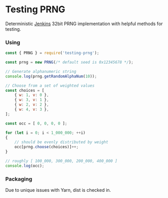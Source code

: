 Testing PRNG
============

Deterministic [Jenkins](http://burtleburtle.net/bob/rand/smallprng.html) 32bit PRNG implementation with helpful methods for testing.

### Using

```javascript
const { PRNG } = require('testing-prng');

const prng = new PRNG(/* default seed is 0x12345678 */);

// Generate alphanumeric string
console.log(prng.getRandomAlphaNum(10));

// Choose from a set of weighted values
const choices = [
    { w: 1, v: 0 },
    { w: 3, v: 1 },
    { w: 2, v: 2 },
    { w: 4, v: 3 },
];

const occ = [ 0, 0, 0, 0 ];

for (let i = 0; i < 1_000_000; ++i)
{
    // should be evenly distributed by weight
    occ[prng.choose(choices)]++;
}

// roughly [ 100_000, 300_000, 200_000, 400_000 ]
console.log(occ);
```

### Packaging

Due to unique issues with Yarn, dist is checked in.
